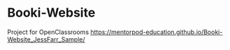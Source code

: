 # Booki-Website
Project for OpenClassrooms
https://mentorpod-education.github.io/Booki-Website_JessFarr_Sample/
